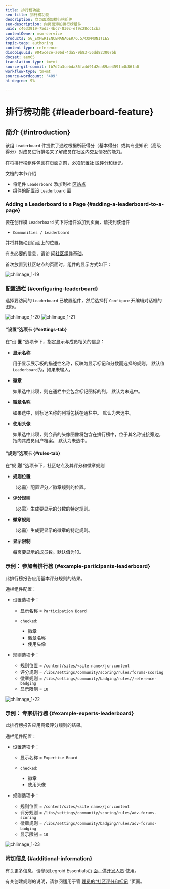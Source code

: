 ```yaml
---
title: 排行榜功能
seo-title: 排行榜功能
description: 向页面添加排行榜组件
seo-description: 向页面添加排行榜组件
uuid: c4633919-75d3-4bc7-830c-ef9c28cc1cba
contentOwner: msm-service
products: SG_EXPERIENCEMANAGER/6.5/COMMUNITIES
topic-tags: authoring
content-type: reference
discoiquuid: 9045ce2e-a06d-4da5-9b83-56dd823007bb
docset: aem65
translation-type: tm+mt
source-git-commit: fb7d2a3cebda86fa4d91d2ea89ae459fa4b86fa0
workflow-type: tm+mt
source-wordcount: '409'
ht-degree: 9%

---
```



# 排行榜功能 {#leaderboard-feature}

## 简介 {#introduction}

该组 `Leaderboard` 件提供了通过根据所获得分（基本得分）或其专业知识（高级得分）对成员进行排名来了解成员在社区内交互情况的能力。

在将排行榜组件包含在页面之前，必须配置社 [区评分和标记](/help/communities/implementing-scoring.md)。

文档的本节介绍

* 将组件 `Leaderboard` 添加到社 [区站点](/help/communities/overview.md#community-sites)
* 组件的配置设 `Leaderboard` 置

### Adding a Leaderboard to a Page {#adding-a-leaderboard-to-a-page}

要在创作模 `Leaderboard` 式下将组件添加到页面，请找到该组件

* `Communities / Leaderboard`

并将其拖动到页面上的位置。

有关必要的信息，请访 [问社区组件基础](/help/communities/basics.md)。

首次放置到社区站点的页面时，组件的显示方式如下：

![chlimage_1-19](assets/chlimage_1-19.png)

### 配置通栏 {#configuring-leaderboard}

选择要访问的 `Leaderboard` 已放置组件，然后选择打 `Configure` 开编辑对话框的图标。

![chlimage_1-20](assets/chlimage_1-20.png) ![chlimage_1-21](assets/chlimage_1-21.png)

#### “设置”选项卡 {#settings-tab}

在“设 **置** ”选项卡下，指定显示与成员相关的信息：

* **显示名称**

   用于显示展示板的描述性名称，反映为显示标记和分数而选择的规则。
默认值 `Leaderboard`为，如果未输入。

* **徽章**

   如果选中此项，则在通栏中会包含标记图标的列。
默认为未选中。

* **徽章名称**

   如果选中，则标记名称的列将包括在通栏中。
默认为未选中。

* **使用头像**

   如果选中此项，则会员的头像图像将包含在排行榜中，位于其名称链接旁边，指向其成员用户档案。
默认为未选中。

#### “规则”选项卡 {#rules-tab}

在“规 **则** ”选项卡下，社区站点及其评分和徽章规则

* **规则位置**

   （必需）配置评分／徽章规则的位置。

* **评分规则**

   （必需）生成要显示的分数的特定规则。

* **徽章规则**

   （必需）生成要显示的徽章的特定规则。

* **显示限制**

   每页要显示的成员数。默认值为10。

### 示例： 参加者排行榜 {#example-participants-leaderboard}

此排行榜报告应用基本评分规则的结果。

通栏组件配置：

* 设置选项卡：

   * 显示名称 = `Participation Board`
   * `checked`:

      * 徽章
      * 徽章名称
      * 使用头像

* 规则选项卡：

   * 规则位置 = `/content/sites/<site name>/jcr:content`
   * 评分规则 = `/libs/settings/community/scoring/rules/forums-scoring`
   * 徽章规则 = `/libs/settings/community/badging/rules//reference-badging`
   * 显示限制 = `10`

![chlimage_1-22](assets/chlimage_1-22.png)

### 示例： 专家排行榜 {#example-experts-leaderboard}

此排行榜报告应用高级评分规则的结果。

通栏组件配置：

* 设置选项卡：

   * 显示名称 = `Expertise Board`
   * `checked`:

      * 徽章
      * 使用头像

* 规则选项卡：

   * 规则位置 = `/content/sites/<site name>/jcr:content`
   * 评分规则 = `/libs/settings/community/scoring/rules/adv-forums-scoring`
   * 徽章规则 = `/libs/settings/community/badging/rules/adv-forums-badging`
   * 显示限制 = `10`

![chlimage_1-23](assets/chlimage_1-23.png)

### 附加信息 {#additional-information}

有关更多信息，请参阅Legroid Essentials页 [面，供开发人员](/help/communities/leaderboard.md) 使用。

有关创建规则的说明，请参阅适用于管 [理员的“社区评分和标记](/help/communities/implementing-scoring.md) ”页面。
